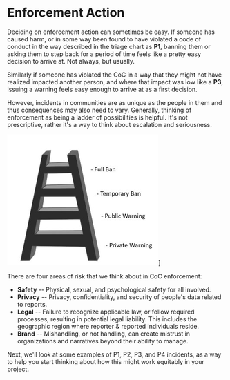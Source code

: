 # Enforcement Action

Deciding on enforcement action can sometimes be easy. If someone has caused harm, or in some way been found to have violated a code of conduct in the way described in the triage chart as **P1**, banning them or asking them to step back for a period of time feels like a pretty easy decision to arrive at. Not always, but usually.

Similarly if someone has violated the CoC in a way that they might not have realized impacted another person, and where that impact was low like a **P3**, issuing a warning feels easy enough to arrive at as a first decision.

However, incidents in communities are as unique as the people in them and thus consequences may also need to vary. Generally, thinking of enforcement as being a ladder of possibilities is helpful. It's not prescriptive, rather it's a way to think about escalation and seriousness. 

![ladder with 4 rungs, starting at the bottom is warning, then public warning, temporary ban, then full ban](../images/ladder.jpg)]

There are four areas of risk that we think about in CoC enforcement:

* **Safety** -- Physical, sexual, and psychological safety for all involved.
* **Privacy** -- Privacy, confidentiality, and security of people's data related to reports.
* **Legal** -- Failure to recognize applicable law, or follow required processes, resulting in potential legal liability. This includes the geographic region where reporter & reported individuals reside.
* **Brand** -- Mishandling, or not handling, can create mistrust in organizations and narratives beyond their ability to manage.

Next, we'll look at some examples of P1, P2, P3, and P4 incidents, as a way to help you start thinking about how this might work equitably in your project.